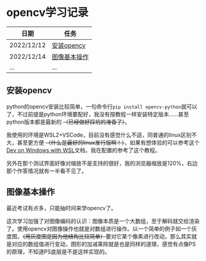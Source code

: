 # opencv学习记录

|日期|任务|
|--|--|
|2022/12/12|[安装opencv](#安装opencv)|
|2022/12/14|[图像基本操作](#图像基本操作)|
|...|...|

## 安装opencv

python的opencv安装比较简单，一句命令行`pip install opencv-python`就可以了，不过前提是python环境要配好，我没有按教程一样安装特定版本......甚至python版本都是最新的 ~~（已经做好踩坑的准备了）~~。

我使用的环境是WSL2+VSCode，目前没有感觉什么不适，同普通的linux区别不大，甚至更方便 ~~（什么是最好的linux发行版啊！）~~，如果有想体验的可以参考这个[Dev on Windows with WSL](https://dowww.spencerwoo.com/1-preparations/1-0-intro.html)文档，我在配置的参考了这个教程。

另外在那个测试界面好像对缩放不是支持的很好，我的浏览器缩放是120%，右边那个作答情况就有一半看不见了。

## 图像基本操作

最近考试有点多，只能抽时间来学opencv了。

这次学习加强了对图像编码的认识：图像本质是一个大数组，至于解码就交给渲染了。使用opencv对图像操作也就是对数组进行操作。以一个简单的例子如一个灰度图，~~（用灰度图是因为他结构比较简单）~~要对它某个像素进行改动，那么其实就是对应的数组值进行变动，图形的加减乘除就是也是同样的道理，感觉有点像PS的原理，不知道PS底层是不是这样实现的。